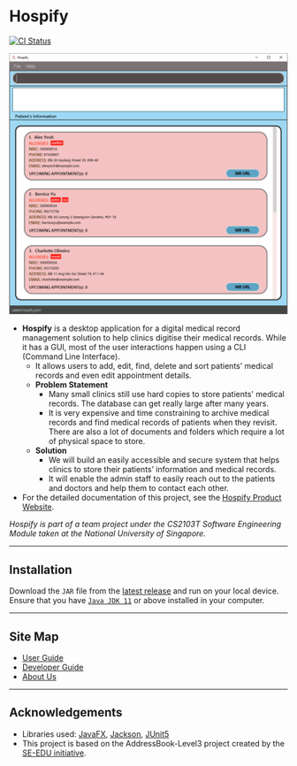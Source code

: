 # Hospify
[![CI Status](https://github.com/AY2021S1-CS2103T-W15-3/tp/workflows/Java%20CI/badge.svg)](https://github.com/AY2021S1-CS2103T-W15-3/tp/actions)

![landing_page](docs/images/landing_page.png)

* **Hospify** is a desktop application for a digital medical record management solution to help clinics digitise their medical records. While it has a GUI, most of the user interactions happen using a CLI (Command Line Interface).
    * It allows users to add, edit, find, delete and sort patients’ medical records and even edit appointment details.
    * **Problem Statement**
        * Many small clinics still use hard copies to store patients' medical records. The database can get really large after many years.
        * It is very expensive and time constraining to archive medical records and find medical records of patients when they revisit. There are also a lot of documents and folders which require a lot of physical space to store.
    * **Solution**
        * We will build an easily accessible and secure system that helps clinics to store their patients’ information and medical records.
        * It will enable the admin staff to easily reach out to the patients and doctors and help them to contact each other.
* For the detailed documentation of this project, see the [Hospify Product Website](https://ay2021s1-cs2103t-w15-3.github.io/tp/).

_Hospify is part of a team project under the CS2103T Software Engineering Module taken at the National University of Singapore._

---
## Installation
Download the `JAR` file from the [latest release](https://github.com/AY2021S1-CS2103T-W15-3/tp/releases) and run on your local device. Ensure that you have [`Java JDK 11`](https://www.oracle.com/java/technologies/javase-jdk11-downloads.html) or above installed in your computer.

---
## Site Map
* [User Guide](https://ay2021s1-cs2103t-w15-3.github.io/tp/UserGuide.html)
* [Developer Guide](https://ay2021s1-cs2103t-w15-3.github.io/tp/DeveloperGuide.html)
* [About Us](https://ay2021s1-cs2103t-w15-3.github.io/tp/AboutUs.html)

---
## Acknowledgements
* Libraries used: [JavaFX](https://openjfx.io/), [Jackson](https://github.com/FasterXML/jackson), [JUnit5](https://github.com/junit-team/junit5)
* This project is based on the AddressBook-Level3 project created by the [SE-EDU initiative](https://se-education.org).
